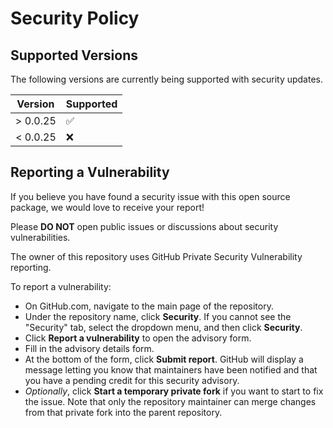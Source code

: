 # Security Policy

## Supported Versions

The following versions are currently being supported with security updates.

| Version  | Supported          |
| -------- | ------------------ |
| > 0.0.25 | :white_check_mark: |
| < 0.0.25 | :x:                |

## Reporting a Vulnerability

If you believe you have found a security issue with this open source package, we would love to receive your report!

Please **DO NOT** open public issues or discussions about security vulnerabilities.

The owner of this repository uses GitHub Private Security Vulnerability reporting.

To report a vulnerability:

- On GitHub.com, navigate to the main page of the repository.
- Under the repository name, click **Security**.
  If you cannot see the "Security" tab, select the dropdown menu, and then click **Security**.
- Click **Report a vulnerability** to open the advisory form.
- Fill in the advisory details form.
- At the bottom of the form, click **Submit report**.
  GitHub will display a message letting you know that maintainers have been notified
  and that you have a pending credit for this security advisory.
- _Optionally_, click **Start a temporary private fork** if you want to start to fix the issue.
  Note that only the repository maintainer can merge changes from that private fork
  into the parent repository.
